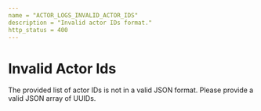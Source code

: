 ```yaml
---
name = "ACTOR_LOGS_INVALID_ACTOR_IDS"
description = "Invalid actor IDs format."
http_status = 400
---
```


# Invalid Actor Ids

The provided list of actor IDs is not in a valid JSON format. Please provide a valid JSON array of UUIDs.
